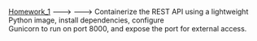 
[Homework_1](https://github.com/sashaloven/dan_it_homework/tree/main/Homework/Docker/Homework_1) --->
---> Containerize the REST API using a lightweight Python image, install dependencies, configure     
     Gunicorn to run on port 8000, and expose the port for external access.                          

